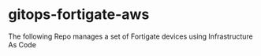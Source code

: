 # gitops-fortigate-aws
The following Repo manages a set of Fortigate devices using Infrastructure As Code 
